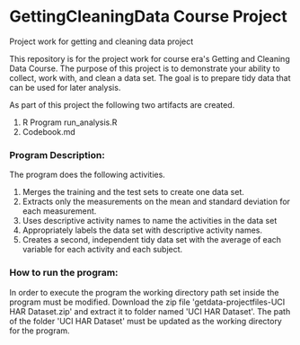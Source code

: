 # GettingCleaningData Course Project
Project work for getting and cleaning data project





This repository is for the project work for course era's Getting and Cleaning Data Course. The purpose of this project is to demonstrate your ability to collect, work with, and clean a data set. The goal is to prepare tidy data that can be used for later analysis. 

As part of this project the following two artifacts are created.

1. R Program run_analysis.R
2. Codebook.md


### Program Description:

The program does the following activities.

1. Merges the training and the test sets to create one data set.
2. Extracts only the measurements on the mean and standard deviation for each measurement.
3. Uses descriptive activity names to name the activities in the data set
4. Appropriately labels the data set with descriptive activity names.
5. Creates a second, independent tidy data set with the average of each variable for each activity and each subject.


### How to run the program:

In order to execute the program the working directory path set inside the program must be modified. 
Download the zip file 'getdata-projectfiles-UCI HAR Dataset.zip' and extract it to folder named 'UCI HAR Dataset'. The path of the folder 'UCI HAR Dataset' must 
be updated as the working directory for the program.
